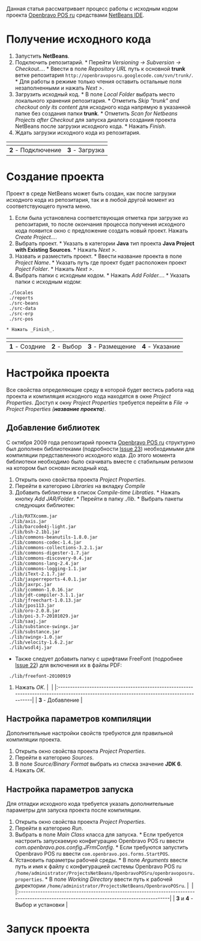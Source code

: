 Данная статья рассматривает процесс работы с исходным кодом проекта [Openbravo POS ru](http://code.google.com/p/openbravoposru/) средствами [NetBeans IDE](http://www.netbeans.org/).

# Получение исходного кода #
  1. Запустить **NetBeans**.
  1. Подключить репозитарий.
    * Перейти _Versioning -> Subversion -> Checkout..._.
    * Ввести в поле _Repository URL_ путь к основной **trunk** ветке репозитария `http://openbravoposru.googlecode.com/svn/trunk/`.
    * Для работы в режиме только чтения оставить остальные поля незаполненными и нажать _Next >_.
  1. Загрузить исходный код.
    * В поле _Local Folder_ выбрать место локального хранения репозитария.
    * Отметить _Skip "trunk" and checkout only its content_ для исходного кода напрямую в указанной папке без создания папки **trunk**.
    * Отметить _Scan for Netbeans Projects after Checkout_ для запуска диалога создания проекта NetBeans после загрузки исходного кода.
    * Нажать _Finish_.
  1. Ждать загрузки исходного кода из репозитария.

| ![![](http://farm4.static.flickr.com/3448/3987933646_80be27e67c_m.jpg)](http://farm4.static.flickr.com/3448/3987933646_123f1db3e2_o.png) | ![![](http://farm4.static.flickr.com/3526/3987934392_4c4a8f6a29_m.jpg)](http://farm4.static.flickr.com/3526/3987934392_6ed3d732b2_o.png) |
|:-----------------------------------------------------------------------------------------------------------------------------------------|:-----------------------------------------------------------------------------------------------------------------------------------------|
| **2** - Подключение                                                                                                           | **3** - Загрузка                                                                                                                 |

# Создание проекта #

Проект в среде NetBeans может быть создан, как после загрузки исходного кода из репозитария, так и в любой другой момент из соответствующего пункта меню.
  1. Если была установлена соответствующая отметка при загрузке из репозитария, то после окончания процесса получения исходного кода появится окно с предложение создать новый проект. Нажать _Create Project..._.
  1. Выбрать проект.
    * Указать в категории **Java** тип проекта **Java Project with Existing Sources**.
    * Нажать _Next >_.
  1. Назвать и разместить проект.
    * Ввести название проекта в поле _Project Name_.
    * Указать путь где проект будет расположен проект _Poject Folder_.
    * Нажать _Next >_.
  1. Выбрать папки с исходным кодом.
    * Нажать _Add Folder..._.
    * Указать папки с исходным кодом:
```
 ./locales
 ./reports
 ./src-beans
 ./src-data
 ./src-erp
 ./src-pos
```
    * Нажать _Finish_.

| ![![](http://farm3.static.flickr.com/2639/3987934834_650a6bef1a_m.jpg)](http://farm3.static.flickr.com/2639/3987934834_a0a3d1b487_o.png) | ![![](http://farm3.static.flickr.com/2653/3987935268_fbf4211844_m.jpg)](http://farm3.static.flickr.com/2653/3987935268_a2999780e4_o.png) | ![![](http://farm3.static.flickr.com/2426/3987181281_eefcc7e7ff_m.jpg)](http://farm3.static.flickr.com/2426/3987181281_1d9556424a_o.png) | ![![](http://farm3.static.flickr.com/2427/3987935898_57d637a8d6_m.jpg)](http://farm3.static.flickr.com/2427/3987935898_4319c6b3bd_o.png) |
|:-----------------------------------------------------------------------------------------------------------------------------------------|:-----------------------------------------------------------------------------------------------------------------------------------------|:-----------------------------------------------------------------------------------------------------------------------------------------|:-----------------------------------------------------------------------------------------------------------------------------------------|
| **1** - Создние                                                                                                                   | **2** - Выбор                                                                                                                       | **3** - Размещение                                                                                                             | **4** - Указание                                                                                                                 |

# Настройка проекта #

Все свойства определяющие среду в которой будет вестись работа над проекта и компиляция исходного кода находятся в окне _Project Properties_. Доступ к окну _Project Properties_ требуется перейти в _File -> Project Properties (**название проекта**)_.

## Добавление библиотек ##

С октября 2009 года репозитарий проекта [Openbravo POS ru](http://code.google.com/p/openbravoposru/) структурно был дополнен библиотеками (подробности [Issue 23](https://code.google.com/p/openbravoposru/issues/detail?id=23)) необходимыми для компиляции представленного исходного кода. До этого момента библиотеки необходимо было скачивать вместе с стабильным релизом на котором был основан исходный код.
  1. Открыть окно свойства проекта _Project Properties_.
  1. Перейти в категорию _Libraries_ на вкладку _Compile_
  1. Добавить библиотеки в список _Compile-time Libraties_.
    * Нажать кнопку _Add JAR/Folder_.
    * Перейти в папку _./lib_.
    * Выбрать пакеты следующих библиотек:
```
 ./lib/RXTXcomm.jar
 ./lib/axis.jar
 ./lib/barcode4j-light.jar
 ./lib/bsh-2.1b1.jar
 ./lib/commons-beanutils-1.8.0.jar
 ./lib/commons-codec-1.4.jar
 ./lib/commons-collections-3.2.1.jar
 ./lib/commons-digester-1.7.jar
 ./lib/commons-discovery-0.4.jar
 ./lib/commons-lang-2.4.jar
 ./lib/commons-logging-1.1.jar
 ./lib/iText-2.1.7.jar
 ./lib/jasperreports-4.0.1.jar
 ./lib/jaxrpc.jar
 ./lib/jcommon-1.0.16.jar
 ./lib/jdt-compiler-3.1.1.jar
 ./lib/jfreechart-1.0.13.jar
 ./lib/jpos113.jar
 ./lib/oro-2.0.8.jar
 ./lib/poi-3.7-20101029.jar
 ./lib/saaj.jar
 ./lib/substance-swingx.jar
 ./lib/substance.jar
 ./lib/swingx-1.0.jar
 ./lib/velocity-1.6.2.jar
 ./lib/wsdl4j.jar
```

  * Также следует добавить папку с шрифтами FreeFont (подробнее [Issue 22](https://code.google.com/p/openbravoposru/issues/detail?id=22)) для включения их в файлы PDF:
```
 ./lib/freefont-20100919
```
  1. Нажать _OK_.
| ![![](http://farm3.static.flickr.com/2557/4025316922_ea50f4288b_m.jpg)](http://farm3.static.flickr.com/2557/4025316922_4aedd1fcb2_o.png) |
|:-----------------------------------------------------------------------------------------------------------------------------------------|
| **3** - Добавление                                                                                                             |

## Настройка параметров компиляции ##
Дополнительные настройки свойств требуются для правильной компиляции проекта.
  1. Открыть окно свойства проекта _Project Properties_.
  1. Перейти в категорию _Sources_.
  1. В поле _Source/Binary Format_ выбрать из списка значение **JDK 6**.
  1. Нажать _OK_.

## Настройка параметров запуска ##
Для отладки исходного кода требуется указать дополнительные параметры для запуска проекта после компиляции.
  1. Открыть окно свойства проекта _Project Properties_.
  1. Перейти в категорию _Run_.
  1. Выбрать в поле _Main Class_ класса для запуска.
    * Если требуется настроить запускаемую конфигурацию Openbravo POS ru ввести _com.openbravo.pos.config.JFrmConfig_.
    * Если требуются запустить Openbravo POS ru ввести `com.openbravo.pos.forms.StartPOS`.
  1. Установить параметры рабочей среды.
    * В поле _Arguments_ ввести путь и имя к файлу с конфигурацией системы Openbravo POS ru `/home/administrator/ProjectsNetBeans/OpenbravoPOSru/openbravoposru.properties`.
    * В поле _Working Directory_ ввести путь к рабочей директории `/home/administrator/ProjectsNetBeans/OpenbravoPOSru`.
| ![![](http://farm3.static.flickr.com/2713/4025317046_7cd7365338_m.jpg)](http://farm3.static.flickr.com/2713/4025317046_607b1ce066_o.png) |
|:-----------------------------------------------------------------------------------------------------------------------------------------|
| **3** и **4** - Выбор и установки                                                                                        |

# Запуск проекта #